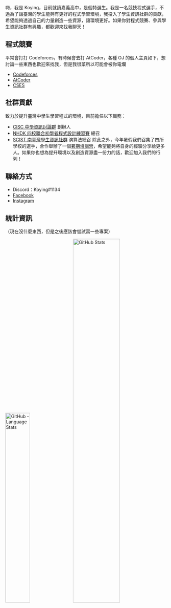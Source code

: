 嗨，我是 Koying，目前就讀嘉義高中，是個特選生。我是一名競技程式選手，不過為了讓臺灣的學生能夠有更好的程式學習環境，我投入了學生資訊社群的貢獻，希望能夠透過自己的力量創造一些資源，讓環境更好。如果你對程式競賽、參與學生資訊社群有興趣，都歡迎來找我聊天！

## 程式競賽
平常會打打 Codeforces，有時候會去打 AtCoder，各種 OJ 的個人主頁如下，想討論一些東西也歡迎來找我，但是我很菜所以可能會被你電爛
- [Codeforces](https://codeforces.com/profile/Koying)
- [AtCoder](https://atcoder.jp/users/Koying)
- [CSES](https://cses.fi/user/57693)

## 社群貢獻
致力於提升臺灣中學生學習程式的環境，目前擔任以下職務：
- [CISC 中學資訊討論群](https://discord.gg/mc9CgJvjZz) 創辦人
- [NHDK 四校聯合初學者程式設計練習賽](https://www.facebook.com/profile.php?id=100064076583372) 總召
- [SCIST 南臺灣學生資訊社群](https://www.facebook.com/scist.tw) 演算法總召
除此之外，今年暑假我們召集了四所學校的選手，合作舉辦了一個[暑期培訓營](https://github.com/HHSH-CYSH-WGSH-HSNU-Summer-Camp/)，希望能夠將自身的經驗分享給更多人。如果你也想為提升環境以及創造資源盡一份力的話，歡迎加入我們的行列！

## 聯絡方式
- Discord：Koying#1134
- [Facebook](https://www.facebook.com/profile.php?id=100015800760577)
- [Instagram](https://www.instagram.com/cisc._.koying/)

## 統計資訊
（現在沒什麼東西，但是之後應該會嘗試寫一些專案）

<p>
    <img width="39%" src="https://github-readme-stats.vercel.app/api/top-langs/?username=Koyingtw&bg_color=90,DAFFEF,FCFFFD" alt="GitHub - Language Stats">
    &nbsp;&nbsp;
    <img width="54%" src="https://github-readme-stats.vercel.app/api?username=Koyingtw&count_private=true&show_icons=true&bg_color=90,DAFFEF,FCFFFD" alt="GitHub Stats">
</p>
